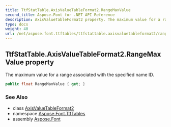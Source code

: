 ```yaml
---
title: TtfStatTable.AxisValueTableFormat2.RangeMaxValue
second_title: Aspose.Font for .NET API Reference
description: AxisValueTableFormat2 property. The maximum value for a range associated with the specified name ID
type: docs
weight: 40
url: /net/aspose.font.ttftables/ttfstattable.axisvaluetableformat2/rangemaxvalue/
---
```

## TtfStatTable.AxisValueTableFormat2.RangeMaxValue property

The maximum value for a range associated with the specified name ID.

```csharp
public float RangeMaxValue { get; }
```

### See Also

* class [AxisValueTableFormat2](../)
* namespace [Aspose.Font.TtfTables](../../ttfstattable.axisvaluetableformat2/)
* assembly [Aspose.Font](../../../)


